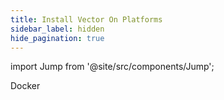 ```yaml
---
title: Install Vector On Platforms
sidebar_label: hidden
hide_pagination: true
---
```


import Jump from '@site/src/components/Jump';

<Jump to="/docs/setup/installation/platforms/docker/">Docker</Jump>


